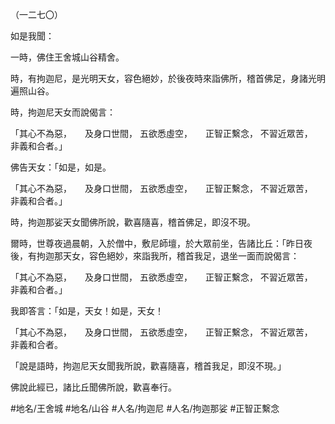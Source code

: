 （一二七〇）

如是我聞：

一時，佛住王舍城山谷精舍。

時，有拘迦尼，是光明天女，容色絕妙，於後夜時來詣佛所，稽首佛足，身諸光明遍照山谷。

時，拘迦尼天女而說偈言：

「其心不為惡，　　及身口世間，
五欲悉虛空，　　正智正繫念，
不習近眾苦，　　非義和合者。」

佛告天女：「如是，如是。

「其心不為惡，　　及身口世間，
五欲悉虛空，　　正智正繫念，
不習近眾苦，　　非義和合者。」

時，拘迦那娑天女聞佛所說，歡喜隨喜，稽首佛足，即沒不現。

爾時，世尊夜過晨朝，入於僧中，敷尼師壇，於大眾前坐，告諸比丘：「昨日夜後，有拘迦那天女，容色絕妙，來詣我所，稽首我足，退坐一面而說偈言：

「其心不為惡，　　及身口世間，
五欲悉虛空，　　正智正繫念，
不習近眾苦，　　非義和合者。」

我即答言：「如是，天女！如是，天女！

「其心不為惡，　　及身口世間，
五欲悉虛空，　　正智正繫念，
不習近眾苦，　　非義和合者。

「說是語時，拘迦尼天女聞我所說，歡喜隨喜，稽首我足，即沒不現。」

佛說此經已，諸比丘聞佛所說，歡喜奉行。

#地名/王舍城
#地名/山谷
#人名/拘迦尼
#人名/拘迦那娑
#正智正繫念
